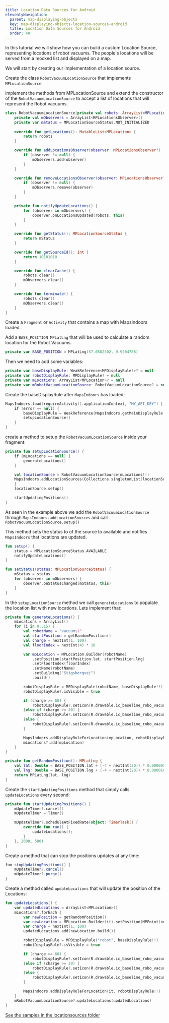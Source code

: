 ```yaml
---
title: Location Data Sources for Android
eleventyNavigation:
  parent: map-displaying-objects
  key: map-displaying-objects-location-sources-android
  title: Location Data Sources for Android
  order: 40
---
```


In this tutorial we will show how you can build a custom Location Source, representing locations of robot vacuums. The people's locations will be served from a mocked list and displayed on a map.

We will start by creating our implementation of a location source.

Create the class `RobotVacuumLocationSource` that implements `MPLocationSource`:

implement the methods from MPLocationSource and extend the constructor of the `RobotVacuumLocationSource` to accept a list of locations that will represent the Robot vacuums.

```kotlin
class RobotVacuumLocationSource(private val robots: ArrayList<MPLocation>): MPLocationSource {
    private val mObservers = ArrayList<MPLocationsObserver>()
    private var mStatus = MPLocationSourceStatus.NOT_INITIALIZED
    
    override fun getLocations(): MutableList<MPLocation> {
        return robots
    }

    override fun addLocationsObserver(observer: MPLocationsObserver?) {
        if (observer != null) {
            mObservers.add(observer)
        }
    }

    override fun removeLocationsObserver(observer: MPLocationsObserver?) {
        if (observer != null) {
            mObservers.remove(observer)
        }
    }

    private fun notifyUpdateLocations() {
        for (observer in mObservers) {
            observer.onLocationsUpdated(robots, this)
        }
    }

    override fun getStatus(): MPLocationSourceStatus {
        return mStatus
    }

    override fun getSourceId(): Int {
        return 10101010
    }

    override fun clearCache() {
        robots.clear()
        mObservers.clear()
    }

    override fun terminate() {
        robots.clear()
        mObservers.clear()
    }
}
```

Create a `Fragment` or `Activity` that contains a map with MapsIndoors loaded.

Add a `BASE_POSITION MPLatLng` that will be used to calculate a random location for the Robot Vacuums.

```kotlin
private var BASE_POSITION = MPLatLng(57.0582502, 9.9504788)
```

Then we need to add some variables:

```kotlin
private var baseDisplayRule: WeakReference<MPDisplayRule?>? = null
private var robotDisplayRule: MPDisplayRule? = null
private var mLocations: ArrayList<MPLocation>? = null
private var mRobotVacuumLocationSource: RobotVacuumLocationSource? = null
```

Create the baseDisplayRule after `MapsIndoors` has loaded:

```kotlin
MapsIndoors.load(requireActivity().applicationContext, "MY_API_KEY") { error ->
    if (error == null) {
        baseDisplayRule = WeakReference(MapsIndoors.getMainDisplayRule())
        setupLocationSource()
    }
}
```

create a method to setup the `RobotVacuumLocationSource` inside your fragment:

```kotlin
private fun setupLocationSource() {
    if (mLocations == null) {
        generateLocations()
    }

    val locationSource = RobotVacuumLocationSource(mLocations!!)
    MapsIndoors.addLocationSources(Collections.singletonList(locationSource) as List<MPLocationSource>) {
    }
    locationSource.setup()

    startUpdatingPositions()
}
```

As seen in the example above we add the `RobotVacuumLocationSource` through `MapsIndoors.addLocationSources` and call `RobotVacuumLocationSource.setup()`

This method sets the status to of the source to available and notifies `MapsIndoors` that locations are updated.

```kotlin
fun setup() {
    status = MPLocationSourceStatus.AVAILABLE
    notifyUpdateLocations()
}

fun setStatus(status: MPLocationSourceStatus) {
    mStatus = status
    for (observer in mObservers) {
        observer.onStatusChanged(mStatus, this)
    }
}
```

In the `setupLocationSource` method we call `generateLocations` to populate the location list with new locations. Lets implement that:

```kotlin
private fun generateLocations() {
    mLocations = ArrayList()
    for (i in 0..15) {
        val robotName = "vacuum$i"
        val startPosition = getRandomPosition()
        val charge = nextInt(1, 100)
        val floorIndex = nextInt(4) * 10

        var mpLocation = MPLocation.Builder(robotName)
            .setPosition(startPosition.lat, startPosition.lng)
            .setFloorIndex(floorIndex)
            .setName(robotName)
            .setBuilding("Stigsborgvej")
            .build()

        robotDisplayRule = MPDisplayRule(robotName, baseDisplayRule!!)
        robotDisplayRule?.isVisible = true

        if (charge >= 60) {
            robotDisplayRule?.setIcon(R.drawable.ic_baseline_robo_vacuum, Color.GREEN)
        }else if (charge >= 30) {
            robotDisplayRule?.setIcon(R.drawable.ic_baseline_robo_vacuum, Color.YELLOW)
        }else {
            robotDisplayRule?.setIcon(R.drawable.ic_baseline_robo_vacuum, Color.RED)
        }

        MapsIndoors.addDisplayRuleForLocation(mpLocation, robotDisplayRule!!)
        mLocations?.add(mpLocation)
    }
}

private fun getRandomPosition(): MPLatLng {
    val lat: Double = BASE_POSITION.lat + (-4 + nextInt(20)) * 0.000005
    val lng: Double = BASE_POSITION.lng + (-4 + nextInt(20)) * 0.000010
    return MPLatLng(lat, lng)
}
```

Create the `startUpdatingPositions` method that simply calls `updateLocations` every second:

```kotlin
private fun startUpdatingPositions() {
    mUpdateTimer?.cancel()
    mUpdateTimer = Timer()

    mUpdateTimer?.scheduleAtFixedRate(object: TimerTask() {
        override fun run() {
            updateLocations();
        }
    }, 2000, 500)
}
```

Create a method that can stop the positions updates at any time:

```java
fun stopUpdatingPositions() {
    mUpdateTimer?.cancel()
    mUpdateTimer?.purge()
}
```

Create a method called `updateLocations` that will update the position of the Locations:

```kotlin
fun updateLocations() {
    var updatedLocations = ArrayList<MPLocation>()
    mLocations?.forEach {
        var newPosition = getRandomPosition()
        var newLocation = MPLocation.Builder(it).setPosition(MPPoint(newPosition.lat, newPosition.lng), 20)
        var charge = nextInt(1, 100)
        updatedLocations.add(newLocation.build())

        robotDisplayRule = MPDisplayRule("robot", baseDisplayRule!!)
        robotDisplayRule?.isVisible = true

        if (charge >= 60) {
            robotDisplayRule?.setIcon(R.drawable.ic_baseline_robo_vacuum, Color.GREEN)
        }else if (charge >= 30) {
            robotDisplayRule?.setIcon(R.drawable.ic_baseline_robo_vacuum, Color.YELLOW)
        }else {
            robotDisplayRule?.setIcon(R.drawable.ic_baseline_robo_vacuum, Color.RED)
        }

        MapsIndoors.addDisplayRuleForLocation(it, robotDisplayRule!!)
    }
    mRobotVacuumLocationSource?.updateLocations(updatedLocations)
}
```

[See the samples in the locationsources folder](https://github.com/MapsPeople/MapsIndoors-Android-Examples/tree/main/MapsIndoorsSamples/app/src/main/java/com/mapspeople/mapsindoorssamples/ui/locationsources)
